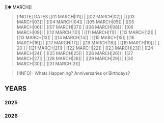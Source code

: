  [[✱ MARCH]]

> [!NOTE] DATES
> [[01 MARCH|01]] | [[02 MARCH|02]] | [[03 MARCH|03]] | [[04 MARCH|04]] | [[05 MARCH|05]] | [[06 MARCH|06]] | [[07 MARCH|07]] | [[08 MARCH|08]] | [[09 MARCH|09]] | [[10 MARCH|10]] | [[11 MARCH|11]] | [[12 MARCH|12]] | [[13 MARCH|13]] | [[14 MARCH|14]] | [[15 MARCH|15]]
> [[16 MARCH|16]] | [[17 MARCH|17]] | [[18 MARCH|18]] | [[19 MARCH|19]] | [ 20 ] | [[21 MARCH|21]] | [[22 MARCH|22]] | [[23 MARCH|23]] | [[24 MARCH|24]] | [[25 MARCH|25]] | [[26 MARCH|26]] | [[27 MARCH|27]] | [[28 MARCH|28]] | [[29 MARCH|29]] | [[30 MARCH|30]] | [[31 MARCH|31]]

> [!INFO]- Whats Happening?
> Anniversaries or Birthdays? 
## YEARS
### 2025

### 2026